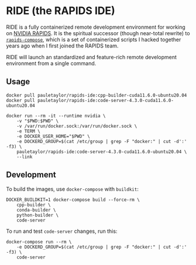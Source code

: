 # RIDE (the <b>R</b>APIDS <b>IDE</b>)

RIDE is a fully containerized remote development environment for working on [NVIDIA RAPIDS](https://github.com/rapidsai). It is the spiritual successor (though near-total rewrite) to [`rapids-compose`](https://github.com/trxcllnt/rapids-compose), which is a set of containerized scripts I hacked together years ago when I first joined the RAPIDS team.

RIDE will launch an standardized and feature-rich remote development environment from a single command.

## Usage

```shell
docker pull pauletaylor/rapids-ide:cpp-builder-cuda11.6.0-ubuntu20.04
docker pull pauletaylor/rapids-ide:code-server-4.3.0-cuda11.6.0-ubuntu20.04

docker run --rm -it --runtime nvidia \
    -v "$PWD:$PWD" \
    -v /var/run/docker.sock:/var/run/docker.sock \
    -e TERM \
    -e DOCKER_USER_HOME="$PWD" \
    -e DOCKERD_GROUP=$(cat /etc/group | grep -F "docker:" | cut -d':' -f3) \
    pauletaylor/rapids-ide:code-server-4.3.0-cuda11.6.0-ubuntu20.04 \
    --link
```

## Development

To build the images, use `docker-compose` with `buildkit`:

```shell
DOCKER_BUILDKIT=1 docker-compose build --force-rm \
    cpp-builder \
    conda-builder \
    python-builder \
    code-server
```

To run and test `code-server` changes, run this:

```shell
docker-compose run --rm \
    -e DOCKERD_GROUP=$(cat /etc/group | grep -F "docker:" | cut -d':' -f3) \
    code-server
```
